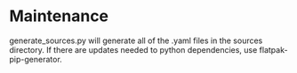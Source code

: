# Maintenance
generate_sources.py will generate all of the .yaml files in the sources directory. If there are updates needed to python dependencies, use flatpak-pip-generator.